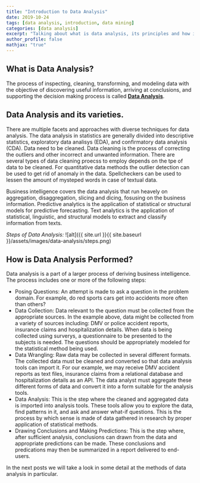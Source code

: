 ```yaml
---
title: "Introduction to Data Analysis"
date: 2019-10-24
tags: [data analysis, introduction, data mining]
categories: [data analysis]
excerpt: "Talking about what is data analysis, its principles and how it's done"
author_profile: false
mathjax: "true"
---
```

## What is Data Analysis?
The process of inspecting, cleaning, transforming, and modeling data with the objective of discovering useful information, arriving at conclusions, and supporting the decision making process is called [**Data Analysis**](https://www.makeuseof.com/tag/what-is-data-analysis/).

## Data Analysis and its varieties.
There are multiple facets and approaches with diverse techniques for data analysis. The data analysis in statistics are generally divided into descriptive statistics, exploratory data analisys (EDA), and confirmatory data analysis (CDA). Data need to be cleaned. Data cleaning is the process of correcting the outliers and other incorrect and unwanted information. There are several types of data cleaning proecss to employ depends on the tpe of data to be cleaned. For quantitative data methods the outlier detection can be used to get rid of anomaly in the data. Spellcheckers can be used to lessen the amount of mysteped words in case of textual data.

Business intelligence covers the data analysis that run heavely on aggregation, disaggregation, slicing and dicing, fosusing on the business information. Predictive analytics is the application of statistical or structural models for predictive forecasting. Text analytics is the application of statistical, linguistic, and structural models to extract and classify information from texts.

*Steps of Data Analysis:*
![alt]({{ site.url }}{{ site.baseurl }}/assets/images/data-analysis/steps.png)

## How is Data Analysis Performed?

Data analysis is a part of a larger process of deriving business intelligence. The process includes one or more of the following steps:

* Posing Questions: An attempt is made to ask a question in the problem domain. For example, do red sports cars get into accidents more often than others?
* Data Collection: Data relevant to the question must be collected from the appropriate sources. In the example above, data might be collected from a variety of sources including: DMV or police accident reports, insurance claims and hospitalization details. When data is being collected using surverys, a questionnaire to be presented to the subjects is needed. The questions should be appropriately modeled for the statistical method being used.
* Data Wrangling: Raw data may be collected in several different formats. The collected data must be cleaned and converted so that data analysis tools can import it. For our example, we may receive DMV accident reports as text files, insurance claims from a relational database and hospitalization details as an API. The data analyst must aggregate these different forms of data and convert it into a form suitable for the analysis tools.
* Data Analysis: This is the step where the cleaned and aggregated data is imported into analysis tools. These tools allow you to explore the data, find patterns in it, and ask and answer what-if questions. This is the process by which sense is made of data gathered in research by proper application of statistical methods.
* Drawing Conclusions and Making Predictions: This is the step where, after sufficient analysis, conclusions can drawn from the data and appropriate predictions can be made. These conclusions and predications may then be summarized in a report delivered to end-users.

In the next posts we will take a look in some detail at the methods of data analysis in particular.
